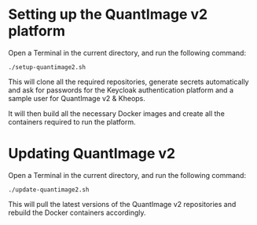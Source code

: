 Setting up the QuantImage v2 platform
========================================================================
Open a Terminal in the current directory, and run the following command:

```./setup-quantimage2.sh```

This will clone all the required repositories, generate secrets automatically
and ask for passwords for the Keycloak authentication platform and a sample
user for QuantImage v2 & Kheops.

It will then build all the necessary Docker images and create all the
containers required to run the platform.


Updating QuantImage v2
========================================================================

Open a Terminal in the current directory, and run the following command:

```./update-quantimage2.sh```

This will pull the latest versions of the QuantImage v2 repositories
and rebuild the Docker containers accordingly.